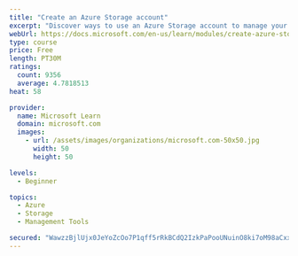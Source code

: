 ```yaml
---
title: "Create an Azure Storage account"
excerpt: "Discover ways to use an Azure Storage account to manage your data for billing, access, and storage location of your blobs, files, queues, and tables."
webUrl: https://docs.microsoft.com/en-us/learn/modules/create-azure-storage-account/
type: course
price: Free
length: PT30M
ratings:
  count: 9356
  average: 4.7818513
heat: 58

provider:
  name: Microsoft Learn
  domain: microsoft.com
  images:
    - url: /assets/images/organizations/microsoft.com-50x50.jpg
      width: 50
      height: 50

levels:
  - Beginner

topics:
  - Azure
  - Storage
  - Management Tools

secured: "WawzzBjlUjx0JeYoZcOo7P1qff5rRkBCdQ2IzkPaPooUNuinO8ki7oM98aCxx1e4BjkOYN/UbbfAlE56H167Mad5z/Sh2uoBUOGfc8wY3S995uxDIOk9cuuj4N+Z2r0CcW3kSCJo37lNi+I/wDy1ZWoFlfl7lu5wnkIITt5gbRVTQEbVUGzceq9u/Z9Vw+jJv1VtxvskMI1ZUuc6p6vIifLMIipLT2CltLUT8ea/W9RxNF0bsjuGwgOyd88xgvhoR1xGdJ46C+aCkaDVm9jXlbNpIpMTz2qt9sMDgzZJm8RmeKtq+qZ512gr5/xf8BwbIqxKYww7qw2wK/e3NXrWDRv2TdK6ALX9TyCZldXkB1A1fEaTRzu+/qheTi3/C8A9+HWxH7KQYlbArYKkmTOBZIZXWXWuisdjIdEHBip4zSw=;fX4O/y/WzdwMWVv0eQfEUw=="
---
```


